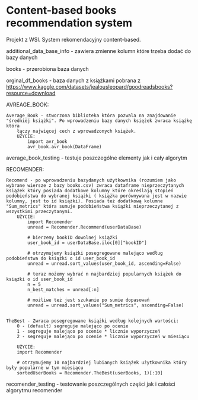 # Content-based books recommendation system
Projekt z WSI. System rekomendacyjny content-based.



additional_data_base_info - zawiera zmienne kolumn które trzeba dodać do bazy danych

books - przerobiona baza danych 

orginal_df_books - baza danych z książkami pobrana z https://www.kaggle.com/datasets/jealousleopard/goodreadsbooks?resource=download

AVREAGE_BOOK:

    Average_Book - stworzona biblioteka która pozwala na znajdowanie "średniej książki". Po wprowadzeniu bazy danych księżek zwraca książkę która
        łączy najwięcej cech z wprowadzonych książek.
        UŻYCIE: 
            import avr_book
            avr_book.avr_book(DataFrame)

average_book_testing - testuje poszczególne elementy jak i cały algorytm

RECOMENDER:

    Recomend - po wprowadzeniu bazydanych użytkownika (rozumiem jako wybrane wiersze z bazy books.csv) zwraca dataframe nieprzeczytanych książek który posiada dodatkowe kolumny które określają stopień podobieństwa do wybranej książki ( książka porównywana jest w nazwie kolumny, jest to id książki). Posiada też dodatkową kolumne "Sum_metrics" która sumuje podobieństwa książki nieprzeczytanej z wszystkimi przeczytanymi.
        UŻYCIE:
            import Recomender
            unread = Recomender.Recommend(userDataBase)

            # bierzemy bookID dowolnej książki
            user_book_id = userDataBase.iloc[0]["bookID"]

            # otrzymujemy książki posegregowane malejąco według podobieństwa do książki o id user_book_id
            unread = unread.sort_values(user_book_id, ascending=False)

            # teraz możemy wybrać n najbardziej popularnych książek do książki o id user_book_id
            n = 5
            n_best_matches = unread[:n]

            # możliwe też jest szukanie po sumie dopasowań
            unread = unread.sort_values("Sum_metrics", ascending=False)


    TheBest - Zwraca posegregowane książki według kolejnych wartości:
        0 - (default) segreguje malejąco po ocenie
        1 - segreguje malejąco po ocenie * licznie wyporzyczeń
        2 - segreguje malejąco po ocenie * licznie wyporzyczeń w miesiącu 

        UŻYCIE:
        import Recomender

        # otrzymujemy 10 najbardziej lubianych książek użytkownika który były popularne w tym miesiącu
        sortedUserBooks = Recomender.TheBest(userBooks, 1)[:10]

recomender_testing - testowanie poszczególnych części jak i całości algorytmu recomender